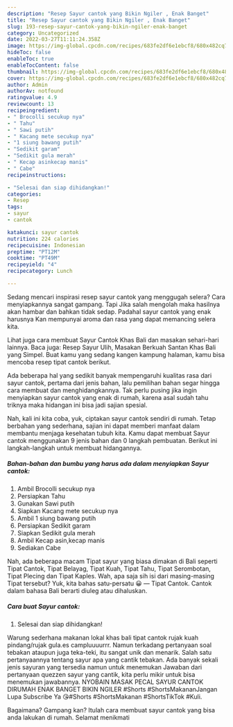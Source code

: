 ```yaml
---
description: "Resep Sayur cantok yang Bikin Ngiler , Enak Banget"
title: "Resep Sayur cantok yang Bikin Ngiler , Enak Banget"
slug: 193-resep-sayur-cantok-yang-bikin-ngiler-enak-banget
category: Uncategorized
date: 2022-03-27T11:11:24.358Z
image: https://img-global.cpcdn.com/recipes/683fe2df6e1ebcf8/680x482cq70/sayur-cantok-foto-resep-utama.jpg
hideToc: false
enableToc: true
enableTocContent: false
thumbnail: https://img-global.cpcdn.com/recipes/683fe2df6e1ebcf8/680x482cq70/sayur-cantok-foto-resep-utama.jpg
cover: https://img-global.cpcdn.com/recipes/683fe2df6e1ebcf8/680x482cq70/sayur-cantok-foto-resep-utama.jpg
author: Admin
authorAv: notfound
ratingvalue: 4.9
reviewcount: 13
recipeingredient:
- " Brocolli secukup nya"
- " Tahu"
- " Sawi putih"
- " Kacang mete secukup nya"
- "1 siung bawang putih"
- "Sedikit garam"
- "Sedikit gula merah"
- " Kecap asinkecap manis"
- " Cabe"
recipeinstructions:

- "Selesai dan siap dihidangkan!"
categories:
- Resep
tags:
- sayur
- cantok

katakunci: sayur cantok 
nutrition: 224 calories
recipecuisine: Indonesian
preptime: "PT12M"
cooktime: "PT49M"
recipeyield: "4"
recipecategory: Lunch

---
```



Sedang mencari inspirasi resep sayur cantok yang menggugah selera? Cara menyiapkannya sangat gampang. Tapi Jika salah mengolah maka hasilnya akan hambar dan bahkan tidak sedap. Padahal sayur cantok yang enak harusnya Kan mempunyai aroma dan rasa yang dapat memancing selera kita.


Lihat juga cara membuat Sayur Cantok Khas Bali dan masakan sehari-hari lainnya. Baca juga: Resep Sayur Ulih, Masakan Berkuah Santan Khas Bali yang Simpel. Buat kamu yang sedang kangen kampung halaman, kamu bisa mencoba resep tipat cantok berikut.

Ada beberapa hal yang sedikit banyak mempengaruhi kualitas rasa dari sayur cantok, pertama dari jenis bahan, lalu pemilihan bahan segar hingga cara membuat dan menghidangkannya. Tak perlu pusing jika ingin menyiapkan sayur cantok yang enak di rumah, karena asal sudah tahu triknya maka hidangan ini bisa jadi sajian spesial.


Nah, kali ini kita coba, yuk, ciptakan sayur cantok sendiri di rumah. Tetap berbahan yang sederhana, sajian ini dapat memberi manfaat dalam membantu menjaga kesehatan tubuh kita. Kamu dapat membuat Sayur cantok menggunakan 9 jenis bahan dan 0 langkah pembuatan. Berikut ini langkah-langkah untuk membuat hidangannya.

<!--inarticleads1-->

##### Bahan-bahan dan bumbu yang harus ada dalam menyiapkan Sayur cantok:

1. Ambil  Brocolli secukup nya
1. Persiapkan  Tahu
1. Gunakan  Sawi putih
1. Siapkan  Kacang mete secukup nya
1. Ambil 1 siung bawang putih
1. Persiapkan Sedikit garam
1. Siapkan Sedikit gula merah
1. Ambil  Kecap asin,kecap manis
1. Sediakan  Cabe


Nah, ada beberapa macam Tipat sayur yang biasa dimakan di Bali seperti Tipat Cantok, Tipat Belayag, Tipat Kuah, Tipat Tahu, Tipat Serombotan, Tipat Plecing dan Tipat Kaples. Wah, apa saja sih isi dari masing-masing Tipat tersebut? Yuk, kita bahas satu-persatu 😀 — Tipat Cantok. Cantok dalam bahasa Bali berarti diuleg atau dihaluskan. 

<!--inarticleads2-->

##### Cara buat Sayur cantok:


1. Selesai dan siap dihidangkan!

Warung sederhana makanan lokal khas bali tipat cantok rujak kuah pindang/rujak gula.es campluuuurrr. Namun terkadang pertanyaan soal tebakan ataupun juga teka-teki, itu sangat unik dan menarik. Salah satu pertanyaannya tentang sayur apa yang cantik tebakan. Ada banyak sekali jenis sayuran yang tersedia namun untuk menemukan Jawaban dari pertanyaan quezzen sayur yang cantik, kita perlu mikir untuk bisa menemukan jawabannya. NYOBAIN MASAK PECAL SAYUR CANTOK DIRUMAH ENAK BANGET BIKIN NGILER #Shorts #ShortsMakananJangan Lupa Subscribe Ya 😘#Shorts #ShortsMakanan #ShortsTikTok #Kuli. 

Bagaimana? Gampang kan? Itulah cara membuat sayur cantok yang bisa anda lakukan di rumah. Selamat menikmati
